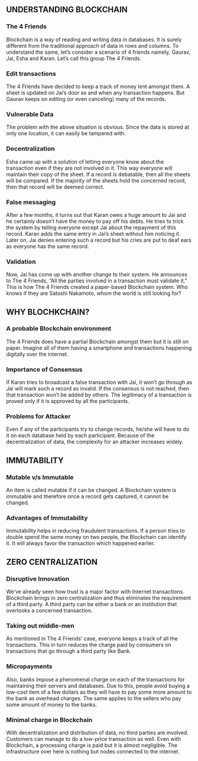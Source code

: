 ## **UNDERSTANDING BLOCKCHAIN**
### **The 4 Friends**
Blockchain is a way of reading and writing data in databases. It is surely different from the traditional approach of data in rows and columns. To understand the same, let’s consider a scenario of 4 friends namely, Gaurav, Jai, Esha and Karan. Let’s call this group The 4 Friends.
### **Edit transactions**
The 4 Friends have decided to keep a track of money lent amongst them. A sheet is updated on Jai’s door as and when any transaction happens. But Gaurav keeps on editing (or even canceling) many of the records.
### **Vulnerable Data**
The problem with the above situation is obvious. Since the data is stored at only one location, it can easily be tampered with.
### **Decentralization**
Esha came up with a solution of letting everyone know about the transaction even if they are not involved in it. This way everyone will maintain their copy of the sheet. If a record is debatable, then all the sheets will be compared. If the majority of the sheets hold the concerned record, then that record will be deemed correct.
### **False messaging**
After a few months, it turns out that Karan owes a huge amount to Jai and he certainly doesn’t have the money to pay off his debts. He tries to trick the system by telling everyone except Jai about the repayment of this record. Karan adds the same entry in Jai’s sheet without him noticing it. Later on, Jai denies entering such a record but his cries are put to deaf ears as everyone has the same record.
### **Validation**
Now, Jai has come up with another change to their system. He announces to The 4 Friends, “All the parties involved in a transaction must validate it.” This is how The 4 Friends created a paper-based Blockchain system. Who knows if they are Satoshi Nakamoto, whom the world is still looking for?
## **WHY BLOCHKCHAIN?**
### **A probable Blockchain environment**
The 4 Friends does have a partial Blockchain amongst them but it is still on paper. Imagine all of them having a smartphone and transactions happening digitally over the internet.
### **Importance of Consensus**
If Karan tries to broadcast a false transaction with Jai, it won’t go through as Jai will mark such a record as invalid. If the consensus is not reached, then that transaction won’t be added by others. The legitimacy of a transaction is proved only if it is approved by all the participants.
### **Problems for Attacker**
Even if any of the participants try to change records, he/she will have to do it on each database held by each participant. Because of the decentralization of data, the complexity for an attacker increases widely.
## **IMMUTABILITY**
### **Mutable v/s Immutable**
An item is called mutable if it can be changed. A Blockchain system is immutable and therefore once a record gets captured, it cannot be changed.
### **Advantages of Immutability**
Immutability helps in reducing fraudulent transactions. If a person tries to double spend the same money on two people, the Blockchain can identify it. It will always favor the transaction which happened earlier.
## **ZERO CENTRALIZATION**
### **Disruptive Innovation**
We’ve already seen how trust is a major factor with Internet transactions. Blockchain brings in zero centralization and thus eliminates the requirement of a third party. A third party can be either a bank or an institution that overlooks a concerned transaction.
### **Taking out middle-men**
As mentioned in The 4 Friends’ case, everyone keeps a track of all the transactions. This in turn reduces the charge paid by consumers on transactions that go through a third party like Bank.
### **Micropayments**
Also, banks impose a phenomenal charge on each of the transactions for maintaining their servers and databases. Due to this, people avoid buying a low-cost item of a few dollars as they will have to pay some more amount to the bank as overhead charges. The same applies to the sellers who pay some amount of money to the banks.
### **Minimal charge in Blockchain**
With decentralization and distribution of data, no third parties are involved. Customers can manage to do a low-price transaction as well. Even with Blockchain, a processing charge is paid but it is almost negligible. The infrastructure over here is nothing but nodes connected to the internet.
